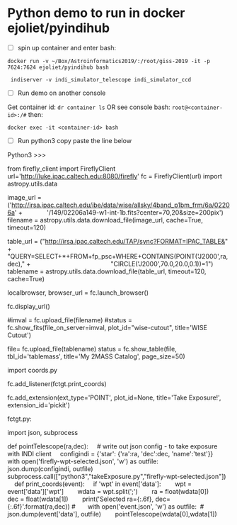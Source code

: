 # Python demo to run in docker ejoliet/pyindihub


- [ ] spin up container and enter bash:

`docker run -v ~/Box/Astroinformatics2019/:/root/giss-2019 -it -p 7624:7624 ejoliet/pyindihub bash`

` indiserver -v indi_simulator_telescope indi_simulator_ccd`

- [ ] Run demo on another console

Get container id: `dr container ls` OR see console bash: `root@<container-id>:/#`
then:

`docker exec -it <container-id> bash`

- [ ] Run python3 copy paste the line below


Python3 >>>

from firefly_client import FireflyClient
url='http://luke.ipac.caltech.edu:8080/firefly'
fc = FireflyClient(url)
import astropy.utils.data

image_url = ('http://irsa.ipac.caltech.edu/ibe/data/wise/allsky/4band_p1bm_frm/6a/02206a' + 
             '/149/02206a149-w1-int-1b.fits?center=70,20&size=200pix')
filename = astropy.utils.data.download_file(image_url, cache=True, timeout=120)

table_url = ("http://irsa.ipac.caltech.edu/TAP/sync?FORMAT=IPAC_TABLE&" +
                                             "QUERY=SELECT+*+FROM+fp_psc+WHERE+CONTAINS(POINT('J2000',ra,dec)," +
                                             "CIRCLE('J2000',70.0,20.0,0.1))=1")
tablename = astropy.utils.data.download_file(table_url, timeout=120, cache=True)

localbrowser, browser_url = fc.launch_browser()

fc.display_url()


#imval = fc.upload_file(filename)
#status = fc.show_fits(file_on_server=imval, plot_id="wise-cutout", title='WISE Cutout')

file= fc.upload_file(tablename)
status = fc.show_table(file, tbl_id='tablemass', title='My 2MASS Catalog', page_size=50)


import coords.py


fc.add_listener(fctgt.print_coords)

fc.add_extension(ext_type='POINT', plot_id=None, title='Take Exposure!', extension_id='pickit')




fctgt.py:

import json, subprocess

def pointTelescope(ra,dec):
    # write out json config - to take exposure with INDI client
    configindi = {'star': {'ra':ra, 'dec':dec, 'name':'test'}}
    with open('firefly-wpt-selected.json', 'w') as outfile:  
        json.dump(configindi, outfile)
    subprocess.call(["python3","takeExposure.py","firefly-wpt-selected.json"])
    
def print_coords(event):
    if 'wpt' in event['data']:
       wpt = event['data']['wpt']
       wdata = wpt.split(';')
       ra = float(wdata[0])
       dec = float(wdata[1])
       print('Selected ra={:.6f}, dec={:.6f}'.format(ra,dec))
#       with open('event.json', 'w') as outfile:  
#           json.dump(event['data'], outfile)
       pointTelescope(wdata[0],wdata[1])
